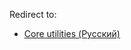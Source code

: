 Redirect to:

*   [Core utilities (Русский)](/index.php/Core_utilities_(%D0%A0%D1%83%D1%81%D1%81%D0%BA%D0%B8%D0%B9) "Core utilities (Русский)")
